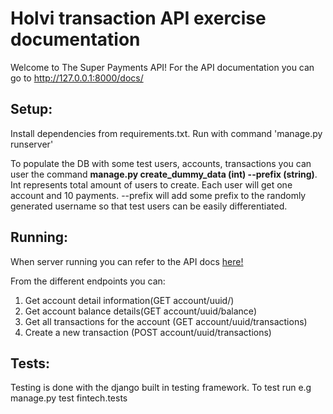 Holvi transaction API exercise documentation
==============================

Welcome to The Super Payments API!
For the API documentation you can go to http://127.0.0.1:8000/docs/

Setup:
--------------------
Install dependencies from requirements.txt. 
Run with command 'manage.py runserver'

To populate the DB with some test users, accounts, transactions you
can user the command <strong>manage.py create_dummy_data (int) --prefix (string)</strong>.
Int represents total amount of users to create. Each user will get one account
and 10 payments. --prefix will add some prefix to the randomly generated username
so that test users can be easily differentiated.

Running:
--------------
When server running you can refer to the API docs <a href=http://127.0.0.1:8000/docs/> here!</a>

From the different endpoints you can: 
   1. Get account detail information(GET account/uuid/)
   2. Get account balance details(GET account/uuid/balance)
   3. Get all transactions for the account (GET account/uuid/transactions)
   4. Create a new transaction (POST account/uuid/transactions)

Tests:
--------------
Testing is done with the django built in testing framework.
To test run e.g manage.py test fintech.tests 
